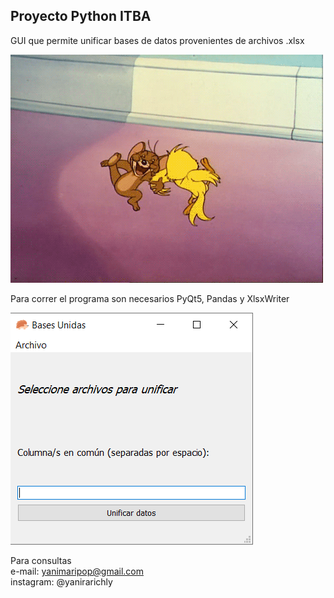 ## Proyecto Python ITBA
 GUI que permite unificar bases de datos provenientes de archivos .xlsx
 
 ![Happy Gif](https://github.com/yanirarichly/ITBAPython/blob/master/ArchivosReadMe/source.gif)
 
Para correr el programa son necesarios PyQt5, Pandas y XlsxWriter

![Captura del Programa](https://github.com/yanirarichly/ITBAPython/blob/master/ArchivosReadMe/Captura.PNG)

Para consultas<br/>
e-mail: yanimaripop@gmail.com<br/>
instagram: @yanirarichly
